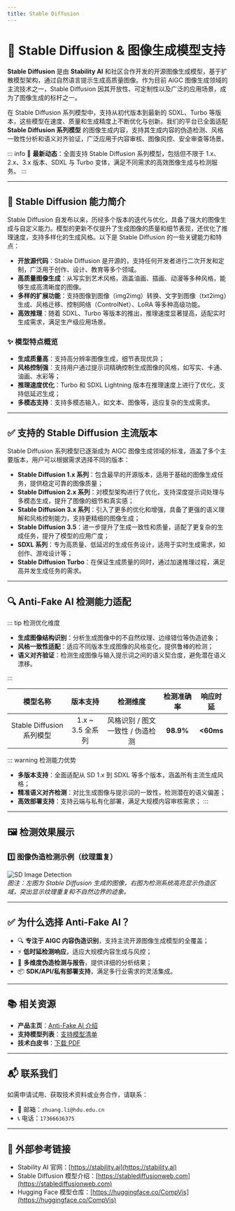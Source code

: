 ```yaml
---
title: Stable Diffusion
---
```


# 🎨 Stable Diffusion & 图像生成模型支持

**Stable Diffusion** 是由 **Stability AI** 和社区合作开发的开源图像生成模型，基于扩散模型架构，通过自然语言提示生成高质量图像。作为目前 AIGC 图像生成领域的主流技术之一，Stable Diffusion 因其开放性、可定制性以及广泛的应用场景，成为了图像生成的标杆之一。

在 Stable Diffusion 系列模型中，支持从初代版本到最新的 SDXL、Turbo 等版本，这些模型在速度、质量和生成精度上不断优化与创新。我们的平台已全面适配 **Stable Diffusion 系列模型** 的图像生成内容，支持其生成内容的伪造检测、风格一致性分析和语义对齐验证，广泛应用于内容审核、图像风控、安全审查等场景。

::: info
📢 **最新动态**：全面支持 Stable Diffusion 系列模型，包括但不限于 1.x、2.x、3.x 版本、SDXL 与 Turbo 变体，满足不同需求的高效图像生成与检测服务。
:::

---

## 🌟 Stable Diffusion 能力简介

Stable Diffusion 自发布以来，历经多个版本的迭代与优化，具备了强大的图像生成与自定义能力。模型的更新不仅提升了生成图像的质量和细节表现，还优化了推理速度，支持多样化的生成风格。以下是 Stable Diffusion 的一些关键能力和特点：

- **开放源代码**：Stable Diffusion 是开源的，支持任何开发者进行二次开发和定制，广泛用于创作、设计、教育等多个领域。
- **高质量图像生成**：从写实到艺术风格，涵盖油画、插画、动漫等多种风格，能够生成高清晰度的图像。
- **多样的扩展功能**：支持图像到图像（img2img）转换、文字到图像（txt2img）生成、风格迁移、控制网络（ControlNet）、LoRA 等多种高级功能。
- **高效推理**：随着 SDXL、Turbo 等版本的推出，推理速度显著提高，适配实时生成需求，满足生产级应用场景。

### ✨ 模型特点概览

- **生成质量高**：支持高分辨率图像生成，细节表现优异；
- **风格控制强**：支持用户通过提示词精确控制生成图像的风格，如写实、卡通、油画、水彩等；
- **推理速度优化**：Turbo 和 SDXL Lightning 版本在推理速度上进行了优化，支持低延迟生成；
- **多模态支持**：支持多模态输入，如文本、图像等，适应复杂的生成需求。

---

## ✅ 支持的 Stable Diffusion 主流版本

Stable Diffusion 系列模型已逐渐成为 AIGC 图像生成领域的标准，涵盖了多个主要版本，用户可以根据需求选择不同的版本：

- **Stable Diffusion 1.x 系列**：包含最早的开源版本，适用于基础的图像生成任务，提供稳定可靠的图像质量；
- **Stable Diffusion 2.x 系列**：对模型架构进行了优化，支持深度提示词处理与多模态生成，提升了图像的细节和真实感；
- **Stable Diffusion 3.x 系列**：引入了更多的优化和增强，具备了更强的语义理解和风格控制能力，支持更精细的图像生成；
- **Stable Diffusion 3.5**：进一步提升了生成一致性和质量，适配了更复杂的生成任务，提升了模型的应用广度；
- **SDXL 系列**：专为高质量、低延迟的生成任务设计，适用于实时生成需求，如创作、游戏设计等；
- **Stable Diffusion Turbo**：在保证生成质量的同时，通过加速推理过程，满足高并发生成任务的需求。

---

## 🔍 Anti-Fake AI 检测能力适配

::: tip 检测优化维度

- **生成图像结构识别**：分析生成图像中的不自然纹理、边缘错位等伪造迹象；
- **风格一致性适配**：适应不同版本生成图像的风格变化，提供鲁棒的检测；
- **语义对齐验证**：检测生成图像与输入提示词之间的语义契合度，避免潜在语义漂移。

:::

|         模型名称           |     版本支持     |         检测维度         | 检测准确率 |   响应时延    |
|:--------------------------:|:----------------:|:------------------------:|:----------:|:-------------:|
| Stable Diffusion 系列模型  | 1.x ~ 3.5 全系列  | 风格识别 / 图文一致性 / 伪造检测 | **98.9%**  | **<60ms**     |

::: warning 检测能力优势
- **多版本支持**：全面适配从 SD 1.x 到 SDXL 等多个版本，涵盖所有主流生成风格；
- **精准语义对齐检测**：对比生成图像与提示词的一致性，检测潜在的语义偏差；
- **高效部署支持**：支持云端与私有化部署，满足大规模内容审核需求；
:::

---

## 🖼️ 检测效果展示

### 1️⃣ 图像伪造检测示例（纹理重复）

![SD Image Detection](https://yourdomain.com/assets/sd-detect-example.jpg)  
*图注：左图为 Stable Diffusion 生成的图像，右图为检测系统高亮显示伪造区域，突出显示纹理重复和不自然边界的迹象。*

---

## ✅ 为什么选择 Anti-Fake AI？

- 🔍 **专注于 AIGC 内容伪造识别**，支持主流开源图像生成模型的全覆盖；
- ⚡ **低时延检测响应**，适应大规模内容生成与风控；
- 🧠 **多维度伪造检测与报告**，提供详细的分析结果；
- 📦 **SDK/API/私有部署支持**，满足多行业需求的灵活集成。

---

## 📚 相关资源

- **产品主页**：[Anti-Fake AI 介绍](../quick_start/brief.md)
- **支持模型列表**：[支持模型清单](./overview.md)
- **技术白皮书**：[下载 PDF](https://yourdomain.com/whitepaper.pdf)

---

## 📬 联系我们

如需申请试用、获取技术资料或业务合作，请联系：

- 📧 邮箱：`zhuang.li@hdu.edu.cn`   
- 📞 电话：`17366636375`

---

## 🔗 外部参考链接

- Stability AI 官网：[https://stability.ai](https://stability.ai)
- Stable Diffusion 模型介绍：[https://stablediffusionweb.com](https://stablediffusionweb.com)
- Hugging Face 模型仓库：[https://huggingface.co/CompVis](https://huggingface.co/CompVis)
